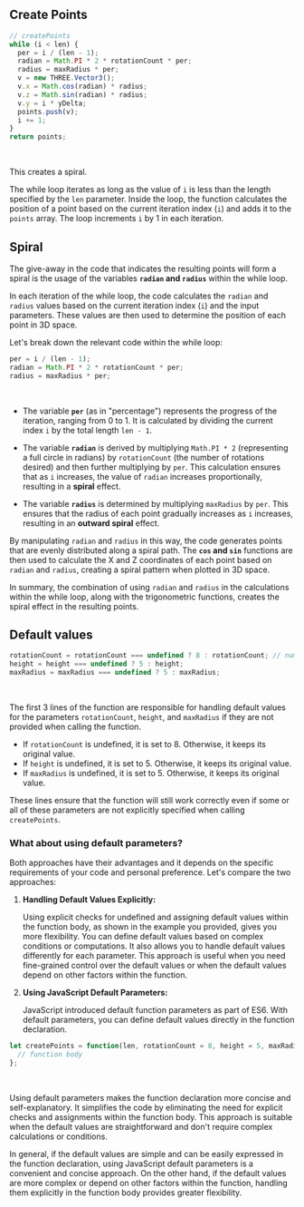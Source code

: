 ## Create Points

```js
// createPoints
while (i < len) {
  per = i / (len - 1);
  radian = Math.PI * 2 * rotationCount * per;
  radius = maxRadius * per;
  v = new THREE.Vector3();
  v.x = Math.cos(radian) * radius;
  v.z = Math.sin(radian) * radius;
  v.y = i * yDelta;
  points.push(v);
  i += 1;
}
return points;
```

<br>

This creates a spiral.

The while loop iterates as long as the value of `i` is less than the length specified by the `len` parameter. Inside the loop, the function calculates the position of a point based on the current iteration index (`i`) and adds it to the `points` array. The loop increments `i` by 1 in each iteration.


## Spiral

The give-away in the code that indicates the resulting points will form a spiral is the usage of the variables **`radian` and `radius`** within the while loop.

In each iteration of the while loop, the code calculates the `radian` and `radius` values based on the current iteration index (`i`) and the input parameters. These values are then used to determine the position of each point in 3D space.

Let's break down the relevant code within the while loop:

```javascript
per = i / (len - 1);
radian = Math.PI * 2 * rotationCount * per;
radius = maxRadius * per;
```

<br>

- The variable **`per`** (as in "percentage") represents the progress of the iteration, ranging from 0 to 1. It is calculated by dividing the current index `i` by the total length `len - 1`.

- The variable **`radian`** is derived by multiplying `Math.PI * 2` (representing a full circle in radians) by `rotationCount` (the number of rotations desired) and then further multiplying by `per`. This calculation ensures that as `i` increases, the value of `radian` increases proportionally, resulting in a **spiral** effect.

- The variable **`radius`** is determined by multiplying `maxRadius` by `per`. This ensures that the radius of each point gradually increases as `i` increases, resulting in an **outward spiral** effect.

By manipulating `radian` and `radius` in this way, the code generates points that are evenly distributed along a spiral path. The **`cos` and `sin`** functions are then used to calculate the X and Z coordinates of each point based on `radian` and `radius`, creating a spiral pattern when plotted in 3D space.

In summary, the combination of using `radian` and `radius` in the calculations within the while loop, along with the trigonometric functions, creates the spiral effect in the resulting points.

## Default values

```js
rotationCount = rotationCount === undefined ? 8 : rotationCount; // number of rotations
height = height === undefined ? 5 : height;
maxRadius = maxRadius === undefined ? 5 : maxRadius;
```

<br>

The first 3 lines of the function are responsible for handling default values for the parameters `rotationCount`, `height`, and `maxRadius` if they are not provided when calling the function.

- If `rotationCount` is undefined, it is set to 8. Otherwise, it keeps its original value.
- If `height` is undefined, it is set to 5. Otherwise, it keeps its original value.
- If `maxRadius` is undefined, it is set to 5. Otherwise, it keeps its original value.

These lines ensure that the function will still work correctly even if some or all of these parameters are not explicitly specified when calling `createPoints`.


### What about using default parameters?

Both approaches have their advantages and it depends on the specific requirements of your code and personal preference. Let's compare the two approaches:

1. **Handling Default Values Explicitly:**

    Using explicit checks for undefined and assigning default values within the function body, as shown in the example you provided, gives you more flexibility. You can define default values based on complex conditions or computations. It also allows you to handle default values differently for each parameter. This approach is useful when you need fine-grained control over the default values or when the default values depend on other factors within the function.

2. **Using JavaScript Default Parameters:**

    JavaScript introduced default function parameters as part of ES6. With default parameters, you can define default values directly in the function declaration.

```javascript
let createPoints = function(len, rotationCount = 8, height = 5, maxRadius = 5) {
  // function body
};
```

<br>

Using default parameters makes the function declaration more concise and self-explanatory. It simplifies the code by eliminating the need for explicit checks and assignments within the function body. This approach is suitable when the default values are straightforward and don't require complex calculations or conditions.

In general, if the default values are simple and can be easily expressed in the function declaration, using JavaScript default parameters is a convenient and concise approach. On the other hand, if the default values are more complex or depend on other factors within the function, handling them explicitly in the function body provides greater flexibility.

<br>
